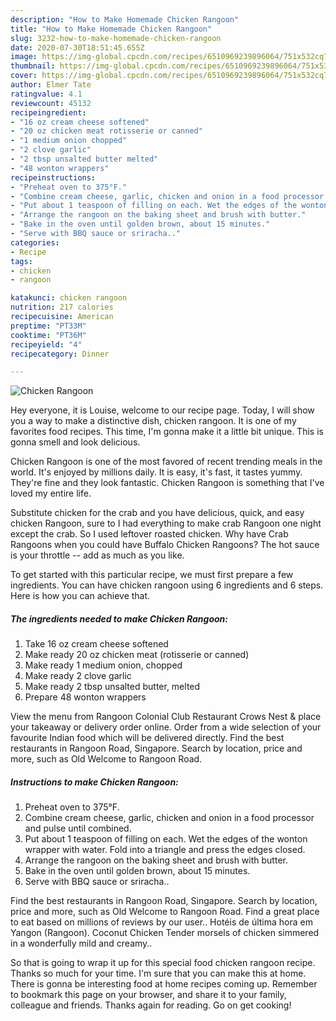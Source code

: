 ```yaml
---
description: "How to Make Homemade Chicken Rangoon"
title: "How to Make Homemade Chicken Rangoon"
slug: 3232-how-to-make-homemade-chicken-rangoon
date: 2020-07-30T18:51:45.655Z
image: https://img-global.cpcdn.com/recipes/6510969239896064/751x532cq70/chicken-rangoon-recipe-main-photo.jpg
thumbnail: https://img-global.cpcdn.com/recipes/6510969239896064/751x532cq70/chicken-rangoon-recipe-main-photo.jpg
cover: https://img-global.cpcdn.com/recipes/6510969239896064/751x532cq70/chicken-rangoon-recipe-main-photo.jpg
author: Elmer Tate
ratingvalue: 4.1
reviewcount: 45132
recipeingredient:
- "16 oz cream cheese softened"
- "20 oz chicken meat rotisserie or canned"
- "1 medium onion chopped"
- "2 clove garlic"
- "2 tbsp unsalted butter melted"
- "48 wonton wrappers"
recipeinstructions:
- "Preheat oven to 375°F."
- "Combine cream cheese, garlic, chicken and onion in a food processor and pulse until combined."
- "Put about 1 teaspoon of filling on each. Wet the edges of the wonton wrapper with water. Fold into a triangle and press the edges closed."
- "Arrange the rangoon on the baking sheet and brush with butter."
- "Bake in the oven until golden brown, about 15 minutes."
- "Serve with BBQ sauce or sriracha.."
categories:
- Recipe
tags:
- chicken
- rangoon

katakunci: chicken rangoon 
nutrition: 217 calories
recipecuisine: American
preptime: "PT33M"
cooktime: "PT36M"
recipeyield: "4"
recipecategory: Dinner

---
```



![Chicken Rangoon](https://img-global.cpcdn.com/recipes/6510969239896064/751x532cq70/chicken-rangoon-recipe-main-photo.jpg)

Hey everyone, it is Louise, welcome to our recipe page. Today, I will show you a way to make a distinctive dish, chicken rangoon. It is one of my favorites food recipes. This time, I'm gonna make it a little bit unique. This is gonna smell and look delicious.

Chicken Rangoon is one of the most favored of recent trending meals in the world. It's enjoyed by millions daily. It is easy, it's fast, it tastes yummy. They're fine and they look fantastic. Chicken Rangoon is something that I've loved my entire life.

Substitute chicken for the crab and you have delicious, quick, and easy chicken Rangoon, sure to I had everything to make crab Rangoon one night except the crab. So I used leftover roasted chicken. Why have Crab Rangoons when you could have Buffalo Chicken Rangoons? The hot sauce is your throttle -- add as much as you like.


To get started with this particular recipe, we must first prepare a few ingredients. You can have chicken rangoon using 6 ingredients and 6 steps. Here is how you can achieve that.

<!--inarticleads1-->

##### The ingredients needed to make Chicken Rangoon:

1. Take 16 oz cream cheese softened
1. Make ready 20 oz chicken meat (rotisserie or canned)
1. Make ready 1 medium onion, chopped
1. Make ready 2 clove garlic
1. Make ready 2 tbsp unsalted butter, melted
1. Prepare 48 wonton wrappers


View the menu from Rangoon Colonial Club Restaurant Crows Nest &amp; place your takeaway or delivery order online. Order from a wide selection of your favourite Indian food which will be delivered directly. Find the best restaurants in Rangoon Road, Singapore. Search by location, price and more, such as Old Welcome to Rangoon Road. 

<!--inarticleads2-->

##### Instructions to make Chicken Rangoon:

1. Preheat oven to 375°F.
1. Combine cream cheese, garlic, chicken and onion in a food processor and pulse until combined.
1. Put about 1 teaspoon of filling on each. Wet the edges of the wonton wrapper with water. Fold into a triangle and press the edges closed.
1. Arrange the rangoon on the baking sheet and brush with butter.
1. Bake in the oven until golden brown, about 15 minutes.
1. Serve with BBQ sauce or sriracha..


Find the best restaurants in Rangoon Road, Singapore. Search by location, price and more, such as Old Welcome to Rangoon Road. Find a great place to eat based on millions of reviews by our user.. Hotéis de última hora em Yangon (Rangoon). Coconut Chicken Tender morsels of chicken simmered in a wonderfully mild and creamy.. 

So that is going to wrap it up for this special food chicken rangoon recipe. Thanks so much for your time. I'm sure that you can make this at home. There is gonna be interesting food at home recipes coming up. Remember to bookmark this page on your browser, and share it to your family, colleague and friends. Thanks again for reading. Go on get cooking!
